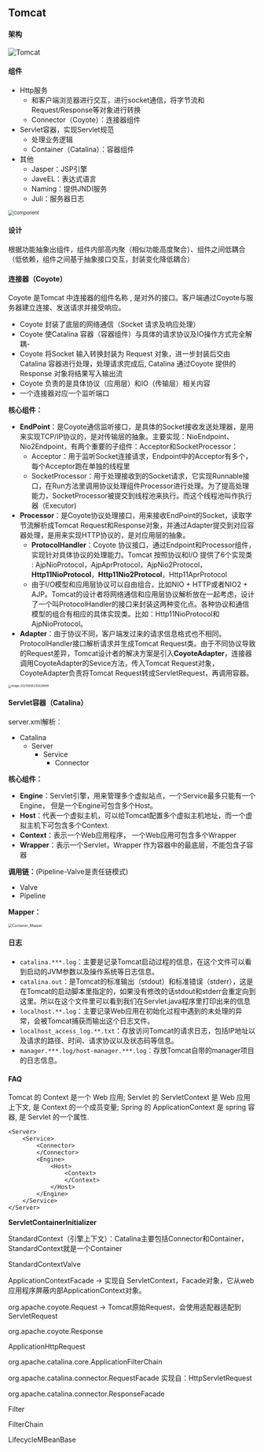 ## Tomcat

#### 架构

![Tomcat](./assets/Tomcat.png)

#### 组件

- Http服务
  - 和客户端浏览器进行交互，进行socket通信，将字节流和Request/Response等对象进行转换
  - Connector（Coyote）：连接器组件
- Servlet容器，实现Servlet规范
  - 处理业务逻辑
  - Container（Catalina）：容器组件
- 其他
  - Jasper：JSP引擎
  - JaveEL：表达式语言
  - Naming：提供JNDI服务
  - Juli：服务器日志



<img src="assets/Component.png" alt="Component" style="zoom: 67%;" />



#### 设计

根据功能抽象出组件，组件内部高内聚（相似功能高度聚合）、组件之间低耦合（低依赖，组件之间基于抽象接口交互，封装变化降低耦合）



#### 连接器（Coyote）

Coyote 是Tomcat 中连接器的组件名称 , 是对外的接口。客户端通过Coyote与服务器建立连接、发送请求并接受响应。

- Coyote 封装了底层的网络通信（Socket 请求及响应处理）
- Coyote 使Catalina 容器（容器组件）与具体的请求协议及IO操作方式完全解耦-
- Coyote 将Socket 输入转换封装为 Request 对象，进一步封装后交由Catalina 容器进行处理，处理请求完成后, Catalina 通过Coyote 提供的Response 对象将结果写入输出流
- Coyote 负责的是具体协议（应用层）和IO（传输层）相关内容
- 一个连接器对应一个监听端口



**核心组件：**

- **EndPoint**：是Coyote通信监听接口，是具体的Socket接收发送处理器，是用来实现TCP/IP协议的，是对传输层的抽象。主要实现：NioEndpoint、Nio2Endpoint，有两个重要的子组件：Acceptor和SocketProcessor：
  - Acceptor：用于监听Socket连接请求，Endpoint中的Acceptor有多个，每个Acceptor跑在单独的线程里
  - SocketProcessor：用于处理接收到的Socket请求，它实现Runnable接口，在Run方法里调用协议处理组件Processor进行处理。为了提高处理能力，SocketProcessor被提交到线程池来执行。而这个线程池叫作执行器（Executor)
- **Processor**：是Coyote协议处理接口，用来接收EndPoint的Socket，读取字节流解析成Tomcat Request和Response对象，并通过Adapter提交到对应容器处理，是用来实现HTTP协议的，是对应用层的抽象。
  - **ProtocolHandler**：Coyote 协议接口，通过Endpoint和Processor组件，实现针对具体协议的处理能力。Tomcat 按照协议和I/O 提供了6个实现类 : AjpNioProtocol，AjpAprProtocol，AjpNio2Protocol，**Http11NioProtocol**，**Http11Nio2Protocol**，Http11AprProtocol
  - 由于I/O模型和应用层协议可以自由组合，比如NIO + HTTP或者NIO2 + AJP。Tomcat的设计者将网络通信和应用层协议解析放在一起考虑，设计了一个叫ProtocolHandler的接口来封装这两种变化点。各种协议和通信模型的组合有相应的具体实现类。比如：Http11NioProtocol和AjpNioProtocol。
- **Adapter**：由于协议不同，客户端发过来的请求信息格式也不相同。ProtocolHandler接口解析请求并生成Tomcat Request类。由于不同协议导致的Request差异，Tomcat设计者的解决方案是引入**CoyoteAdapter**，连接器调用CoyoteAdapter的Sevice方法，传入Tomcat Request对象， CoyoteAdapter负责将Tomcat Request转成ServletRequest，再调用容器。



<img src="assets/image-20210906235828999.png" alt="image-20210906235828999" style="zoom: 40%;" />



#### Servlet容器（Catalina）

server.xml解析：

- Catalina
  - Server
    - Service
      - Connector



**核心组件：**

- **Engine**：Servlet引擎，用来管理多个虚拟站点，一个Service最多只能有一个Engine， 但是一个Engine可包含多个Host。
- **Host**：代表一个虚拟主机，可以给Tomcat配置多个虚拟主机地址，而一个虚拟主机下可包含多个Context.
- **Context**：表示一个Web应用程序， 一个Web应用可包含多个Wrapper
- **Wrapper**：表示一个Servlet，Wrapper 作为容器中的最底层，不能包含子容器

**调用链：**(Pipeline-Valve是责任链模式)

- Valve
- Pipeline

**Mapper：**

<img src="./assets/Container_Mapper.jpg" alt="Container_Mapper" style="zoom:50%;" />



#### 日志

- `catalina.***.log`：主要是记录Tomcat启动过程的信息，在这个文件可以看到启动的JVM参数以及操作系统等日志信息。
- `catalina.out`：是Tomcat的标准输出（stdout）和标准错误（stderr），这是在Tomcat的启动脚本里指定的，如果没有修改的话stdout和stderr会重定向到这里。所以在这个文件里可以看到我们在Servlet.java程序里打印出来的信息
- `localhost.**.log`：主要记录Web应用在初始化过程中遇到的未处理的异常，会被Tomcat捕获而输出这个日志文件。
- `localhost_access_log.**.txt`：存放访问Tomcat的请求日志，包括IP地址以及请求的路径、时间、请求协议以及状态码等信息。
- `manager.***.log/host-manager.***.log`：存放Tomcat自带的manager项目的日志信息。







#### FAQ

Tomcat 的 Context 是一个 Web 应用; Servlet 的 ServletContext 是 Web 应用上下文, 是 Context 的一个成员变量; Spring 的 ApplicationContext 是 spring 容器, 是 Servlet 的一个属性.

```
<Server>
	<Service>
		<Connector>
		</Connector>
		<Engine>
			<Host>
				<Context>
				</Context>
			</Host>
		</Engine>
	</Service>
</Server>
```







**ServletContainerInitializer**

StandardContext（引擎上下文）：Catalina主要包括Connector和Container，StandardContext就是一个Container

StandardContextValve

ApplicationContextFacade -> 实现自 ServletContext，Facade对象，它从web应用程序屏蔽内部ApplicationContext对象。



org.apache.coyote.Request -> Tomcat原始Request，会使用适配器适配到 ServletRequest

org.apache.coyote.Response



ApplicationHttpRequest



org.apache.catalina.core.ApplicationFilterChain

org.apache.catalina.connector.RequestFacade 实现自：HttpServletRequest

org.apache.catalina.connector.ResponseFacade

Filter

FilterChain

LifecycleMBeanBase